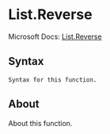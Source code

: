 ---
---

# List.Reverse

Microsoft Docs: [List.Reverse](https://docs.microsoft.com/en-us/powerquery-m/list-reverse)

## Syntax

```
Syntax for this function.
```

## About

About this function.

